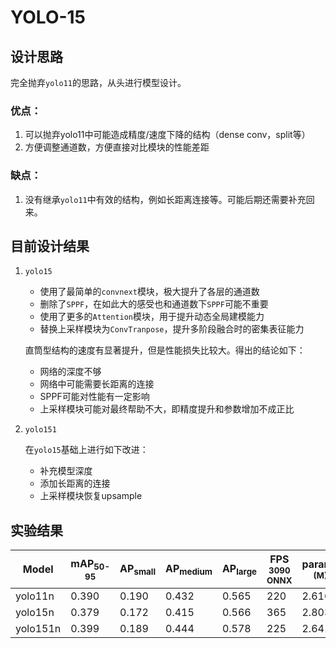 # YOLO-15


## 设计思路

完全抛弃`yolo11`的思路，从头进行模型设计。

### 优点：
1. 可以抛弃yolo11中可能造成精度/速度下降的结构（dense conv，split等）
2. 方便调整通道数，方便直接对比模块的性能差距

### 缺点：
1. 没有继承`yolo11`中有效的结构，例如长距离连接等。可能后期还需要补充回来。


## 目前设计结果
1. `yolo15`
   - 使用了最简单的`convnext`模块，极大提升了各层的通道数
   - 删除了`SPPF`，在如此大的感受也和通道数下`SPPF`可能不重要
   - 使用了更多的`Attention`模块，用于提升动态全局建模能力
   - 替换上采样模块为`ConvTranpose`，提升多阶段融合时的密集表征能力

   直筒型结构的速度有显著提升，但是性能损失比较大。得出的结论如下：
   - 网络的深度不够
   - 网络中可能需要长距离的连接
   - SPPF可能对性能有一定影响
   - 上采样模块可能对最终帮助不大，即精度提升和参数增加不成正比

2. `yolo151`

   在`yolo15`基础上进行如下改进：
   - 补充模型深度
   - 添加长距离的连接
   - 上采样模块恢复upsample


## 实验结果
| Model | mAP<sub>50-95</sub> | AP<sub>small</sub> | AP<sub>medium</sub> | AP<sub>large</sub> | FPS<br><sup>3090 ONNX</sup>  | params<br><sup>(M)</sup> |FLOPs<br><sup>(B) |
| -------- | ----- | ----- | ----- | ----- | --- | ----- | ---- |
| yolo11n  | 0.390 | 0.190 | 0.432 | 0.565 | 220 | 2.616 | 6.48 |
| yolo15n  | 0.379 | 0.172 | 0.415 | 0.566 | 365 | 2.803 | 6.53 |
| yolo151n | 0.399 | 0.189 | 0.444 | 0.578 | 225 | 2.641 | 6.52 |
